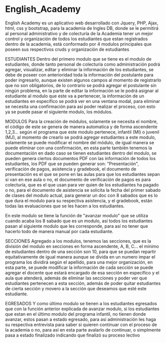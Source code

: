 # English_Academy

English Academy es un aplicativo web desarrollado con Jquery, PHP, Ajax, html, css y bootstrap, para la academia de Ingles DB, donde se le permitirá al personal administrativo y de colecturía de la Academia
tener un mejor control y organización de todos los estudiantes que estan registrados dentro de la academia, está conformado por 4 modulos principales que poseen sus respectivos cruds y organización de estudiantes

ESTUDIANTES
Dentro del primero modulo que se tiene es el modulo de estudiantes, donde tanto personal de colecturía como administración podrá agregar, visualizar, editar y eliminar la información de los estudiantes, se debe de poseer
con anterioridad toda la información del postulante para poder ingresarlo, aunque existen algunos campos al momento de registrarlo que no son obligatorios, de lo contrario se podrá agregar el postulante sin ningún
problema, en la parte de editar la información se le podrá asignar al estudiante al modulo que este va a pertenecer, la información de un estudiantes en específico se podrá ver en una ventana modal, para eliminar
se necesita una confirmación para así poder realizar el proceso, con esto ya se puede pasar el siguiente modulo, los módulos.

MODULOS
Para la creación de módulos, solamente se necesita el nombre, el código de este se genera de manera automatica y de forma ascendente 1,2,3... según el programa que este modulo pertenece, infantil (MI) o juvenil (MJ),
al momento de crearlo se podrá agregar estudiantes a este modulo, solamente se puede modificar el nombre del módulo, de igual manera se puede eliminar con una confirmación, en esta parte también tenemos la documentación
en dado caso se tienen estudiantes dentro del modulo, se pueden genera ciertos documentos PDF con las información de todos los estudiantes, los PDF que se pueden generar son: "Presentación", verificación de pagos, 
asistencia y gradebook, el documento de presentación es el que se pone en las aulas para que los estudiantes sepan si van en ese aula o no, el documento de verificación de pagos es para colecturía, que es el que
usan para ver quien de los estudiantes ha pagado o no, para el documento de asistencia se solicita la fecha del primer sabado de clases del modulo actual, para generar un doc con 8 sabados que es lo que dura el modulo
para su respectiva asistencia, y el gradebook, están todas las evaluaciones que se les hacen a los estudiantes.

En este modulo se tiene la función de "avanzar modulo" que se utiliza cuando acaba los 8 sabado que es un modulo, así todos los estudiantes pasan al siguiente modulo que les corresponde, para así no tener que hacerlo
todo de manera manual por cada estudiante.

SECCIONES
Agregado a los modulos, tenemos las secciones, que es la división del modulo en secciones en forma ascendente, A, B, C... el mínimo de estudiantes dentro de una sección son 10, para que se puedan repartir equitativamente
de igual manera aunque se divida en un numero impar el programa los dividirá según el apellido, para una mejor organización, en esta parte, se puede modificar la información de cada sección se puede agregar el docente
que estará encargado de esa sección en específico y el aula que atenderá, además de eliminar las secciones y poder ver que estudiantes pertenecen a esta sección, además de poder quitar estudiantes de cierta sección
y movero a la sección que deseamos que esté este estudiante.

EGRESADOS
Y como último modulo se tienen a los estudiantes egresados que con la función anterior explicada de avanzar modulo, si los estudiantes que estan en el último modulo del programa infantil, no tienen donde avanzar, estos
pasan a estado egresado, para así administración les haga su respectiva entrevista para saber si quieren continuar con el proceso de la academia o no, para así en esta parte avalarlo de continuar, o simplmente pasa a
estado finalizado indicando que finalizó su proceso lectivo

